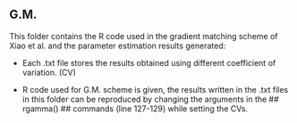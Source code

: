 ## G.M. ##

This folder contains the R code used in the gradient matching scheme of Xiao et al. and the parameter estimation results generated: 

* Each .txt file stores the results obtained using different coefficient of variation. (CV)

* R code used for G.M. scheme is given, the results written in the .txt files in this folder can be reproduced by changing the arguments in the ## rgamma() ## commands (line 127-129) while setting the CVs. 
